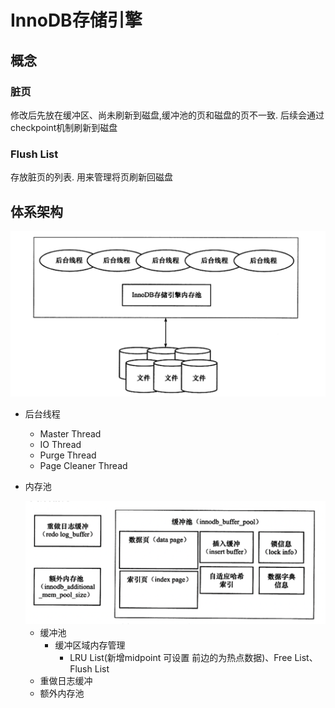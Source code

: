 # InnoDB存储引擎

## 概念

### 脏页  

修改后先放在缓冲区、尚未刷新到磁盘,缓冲池的页和磁盘的页不一致.  后续会通过checkpoint机制刷新到磁盘

### Flush List

存放脏页的列表.  用来管理将页刷新回磁盘

## 体系架构

![image-20210422150920319](../../图片/image-20210422150920319.png)

* 后台线程

  * Master Thread
  * IO Thread
  * Purge Thread
  * Page Cleaner Thread

* 内存池

  <img src="../../图片/image-20210422151250460.png" alt="image-20210422151250460" style="zoom:50%;" />

  * 缓冲池
    * 缓冲区域内存管理
      * LRU List(新增midpoint 可设置 前边的为热点数据)、Free List、Flush List
  * 重做日志缓冲
  * 额外内存池

